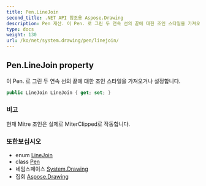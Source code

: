 ```yaml
---
title: Pen.LineJoin
second_title: .NET API 참조용 Aspose.Drawing
description: Pen 재산. 이 Pen. 로 그린 두 연속 선의 끝에 대한 조인 스타일을 가져오거나 설정합니다.
type: docs
weight: 130
url: /ko/net/system.drawing/pen/linejoin/
---
```

## Pen.LineJoin property

이 Pen. 로 그린 두 연속 선의 끝에 대한 조인 스타일을 가져오거나 설정합니다.

```csharp
public LineJoin LineJoin { get; set; }
```

### 비고

현재 Mitre 조인은 실제로 MiterClipped로 작동합니다.

### 또한보십시오

* enum [LineJoin](../../../system.drawing.drawing2d/linejoin/)
* class [Pen](../)
* 네임스페이스 [System.Drawing](../../pen/)
* 집회 [Aspose.Drawing](../../../)


